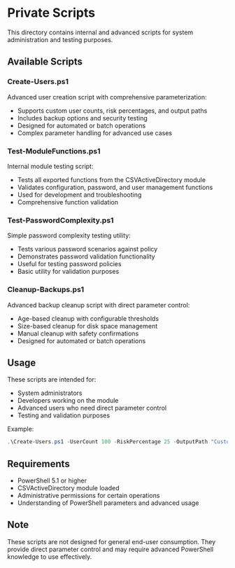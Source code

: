 # Private Scripts

This directory contains internal and advanced scripts for system administration and testing purposes.

## Available Scripts

### Create-Users.ps1
Advanced user creation script with comprehensive parameterization:
- Supports custom user counts, risk percentages, and output paths
- Includes backup options and security testing
- Designed for automated or batch operations
- Complex parameter handling for advanced use cases

### Test-ModuleFunctions.ps1
Internal module testing script:
- Tests all exported functions from the CSVActiveDirectory module
- Validates configuration, password, and user management functions
- Used for development and troubleshooting
- Comprehensive function validation

### Test-PasswordComplexity.ps1
Simple password complexity testing utility:
- Tests various password scenarios against policy
- Demonstrates password validation functionality
- Useful for testing password policies
- Basic utility for validation purposes

### Cleanup-Backups.ps1
Advanced backup cleanup script with direct parameter control:
- Age-based cleanup with configurable thresholds
- Size-based cleanup for disk space management
- Manual cleanup with safety confirmations
- Designed for automated or batch operations

## Usage

These scripts are intended for:
- System administrators
- Developers working on the module
- Advanced users who need direct parameter control
- Testing and validation purposes

Example:
```powershell
.\Create-Users.ps1 -UserCount 100 -RiskPercentage 25 -OutputPath "CustomDatabase.csv"
```

## Requirements

- PowerShell 5.1 or higher
- CSVActiveDirectory module loaded
- Administrative permissions for certain operations
- Understanding of PowerShell parameters and advanced usage

## Note

These scripts are not designed for general end-user consumption. They provide direct parameter control and may require advanced PowerShell knowledge to use effectively. 